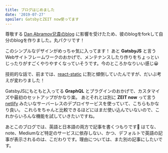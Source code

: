 ```yaml
---
title: ブログはじめました
date: '2019-07-27'
spoiler: GatsbyとZEIT now使ってます
---
```


尊敬する [Dan Abramov兄貴のblog](https://overreacted.io) に影響を受けたため、彼のblogをforkして自分のblogを作りました。丸パクリです！

このシンプルなデザインがめっちゃ気に入ってます！
あと **GatsbyJS** と言うWebサイトフレームワークのおかげで、メンテナンスしたり作りをちょっといじったりがすごくやりやすくなっていそうです。今のところかなりいい感じ😀

技術的な話で、前までは、[react-static](https://github.com/react-static/react-static) に割と傾倒していたんですが、だいぶ考えが変わりました！

GatsbyJSにもともと入ってる **GraphQL** とプラグインのおかげで、カスタマイズや最初のセットアップがかなり楽。
あとそれとは別に **ZEIT now** って言う [netlify](https://www.netlify.com) みたいなサーバーレスのデプロイサービスを使っていて、こちらもかなり良い。
これらをちゃんと比較できるほどにはまだ使い込んでいないので、これからいろんな機能を試していきたいですね。

あとこのブログでは、英語と日本語の両方で記事を書くつもりです💪
はてな、note、Mediumなど特定のサービスに依存しない、かつ、デフォルトで英語の記事が表示されるのは、こだわりです。理由については、また別の記事にしたいです。
